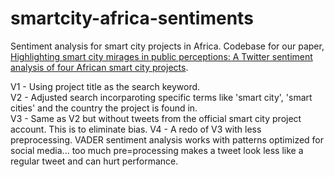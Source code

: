 # smartcity-africa-sentiments
Sentiment analysis for smart city projects in Africa. 
Codebase for our paper, [Highlighting smart city mirages in public perceptions: A Twitter sentiment analysis of four African smart city projects](https://authors.elsevier.com/c/1fOtXy5jOnHmN#.Ys2GKGpMKDQ.linkedin).

V1 - Using project title as the search keyword.  
V2 - Adjusted search incorparoting specific terms like 'smart city', 'smart cities' and the country the project is found in.  
V3 - Same as V2 but without tweets from the official smart city project account. This is to eliminate bias.
V4 - A redo of V3 with less preprocessing. VADER sentiment analysis works with patterns optimized for social media... too much pre=processing makes a tweet look less like a regular tweet and can hurt performance.
